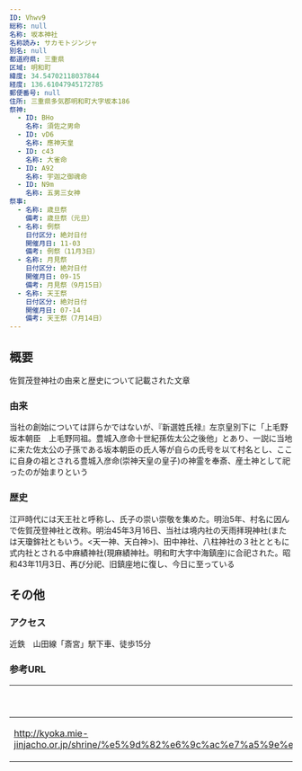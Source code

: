 ```yaml
---
ID: Vhwv9
総称: null
名称: 坂本神社
名称読み: サカモトジンジャ
別名: null
都道府県: 三重県
区域: 明和町
緯度: 34.54702118037844
経度: 136.61047945172785
郵便番号: null
住所: 三重県多気郡明和町大字坂本186
祭神:
  - ID: BHo
    名称: 須佐之男命
  - ID: vD6
    名称: 應神天皇
  - ID: c43
    名称: 大雀命
  - ID: A92
    名称: 宇迦之御魂命
  - ID: N9m
    名称: 五男三女神
祭事:
  - 名称: 歳旦祭
    備考: 歳旦祭（元旦）
  - 名称: 例祭
    日付区分: 絶対日付
    開催月日: 11-03
    備考: 例祭（11月3日）
  - 名称: 月見祭
    日付区分: 絶対日付
    開催月日: 09-15
    備考: 月見祭（9月15日）
  - 名称: 天王祭
    日付区分: 絶対日付
    開催月日: 07-14
    備考: 天王祭（7月14日）
---
```


## 概要

佐賀茂登神社の由来と歴史について記載された文章

### 由来

当社の創始については詳らかではないが、『新選姓氏禄』左京皇別下に「上毛野坂本朝臣　上毛野同祖。豊城入彦命十世紀孫佐太公之後他」とあり、一説に当地に来た佐太公の子孫である坂本朝臣の氏人等が自らの氏号を以て村名とし、ここに自身の祖とされる豊城入彦命(崇神天皇の皇子)の神霊を奉斎、産土神として祀ったのが始まりという

### 歴史

江戸時代には天王社と呼称し、氏子の崇い崇敬を集めた。明治5年、村名に因んで佐賀茂登神社と改称。明治45年3月16日、当社は境内社の天雨拝現神社(または天瓊鉾社ともいう。<天一神、天白神>)、田中神社、八柱神社の３社とともに式内社とされる中麻績神社(現麻績神社。明和町大字中海鎮座)に合祀された。昭和43年11月3日、再び分祀、旧鎮座地に復し、今日に至っている

## その他

### アクセス

近鉄　山田線「斎宮」駅下車、徒歩15分

### 参考URL

| URL                                                                                                                       | 説明   |
| ------------------------------------------------------------------------------------------------------------------------- | ------ |
| http://kyoka.mie-jinjacho.or.jp/shrine/%e5%9d%82%e6%9c%ac%e7%a5%9e%e7%a4%be%ef%bc%88%e6%98%8e%e5%92%8c%e7%94%ba%ef%bc%89/ | 神社庁 |
